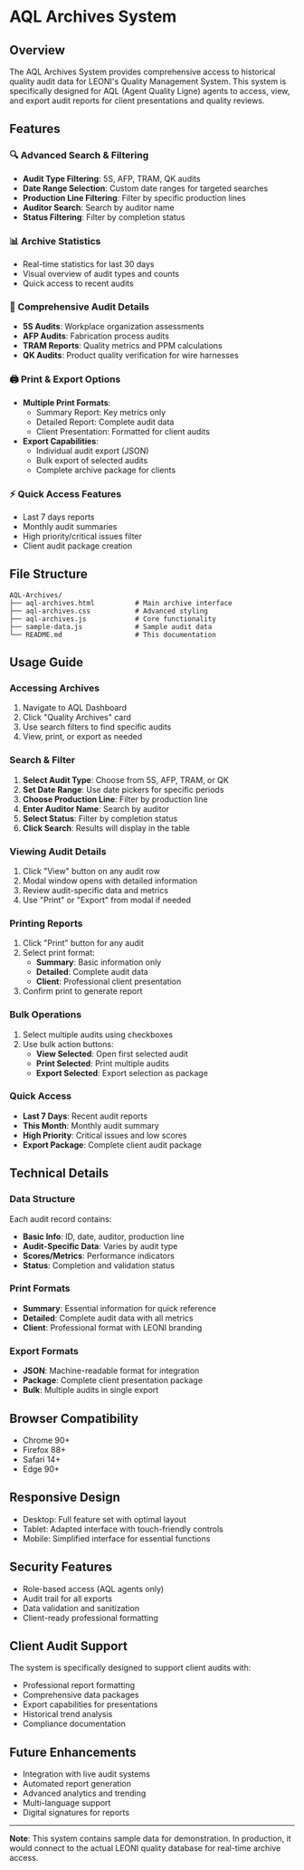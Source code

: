 # AQL Archives System

## Overview
The AQL Archives System provides comprehensive access to historical quality audit data for LEONI's Quality Management System. This system is specifically designed for AQL (Agent Quality Ligne) agents to access, view, and export audit reports for client presentations and quality reviews.

## Features

### 🔍 Advanced Search & Filtering
- **Audit Type Filtering**: 5S, AFP, TRAM, QK audits
- **Date Range Selection**: Custom date ranges for targeted searches
- **Production Line Filtering**: Filter by specific production lines
- **Auditor Search**: Search by auditor name
- **Status Filtering**: Filter by completion status

### 📊 Archive Statistics
- Real-time statistics for last 30 days
- Visual overview of audit types and counts
- Quick access to recent audits

### 📄 Comprehensive Audit Details
- **5S Audits**: Workplace organization assessments
- **AFP Audits**: Fabrication process audits
- **TRAM Reports**: Quality metrics and PPM calculations
- **QK Audits**: Product quality verification for wire harnesses

### 🖨️ Print & Export Options
- **Multiple Print Formats**:
  - Summary Report: Key metrics only
  - Detailed Report: Complete audit data
  - Client Presentation: Formatted for client audits
- **Export Capabilities**:
  - Individual audit export (JSON)
  - Bulk export of selected audits
  - Complete archive package for clients

### ⚡ Quick Access Features
- Last 7 days reports
- Monthly audit summaries
- High priority/critical issues filter
- Client audit package creation

## File Structure
```
AQL-Archives/
├── aql-archives.html          # Main archive interface
├── aql-archives.css           # Advanced styling
├── aql-archives.js            # Core functionality
├── sample-data.js             # Sample audit data
└── README.md                  # This documentation
```

## Usage Guide

### Accessing Archives
1. Navigate to AQL Dashboard
2. Click "Quality Archives" card
3. Use search filters to find specific audits
4. View, print, or export as needed

### Search & Filter
1. **Select Audit Type**: Choose from 5S, AFP, TRAM, or QK
2. **Set Date Range**: Use date pickers for specific periods
3. **Choose Production Line**: Filter by production line
4. **Enter Auditor Name**: Search by auditor
5. **Select Status**: Filter by completion status
6. **Click Search**: Results will display in the table

### Viewing Audit Details
1. Click "View" button on any audit row
2. Modal window opens with detailed information
3. Review audit-specific data and metrics
4. Use "Print" or "Export" from modal if needed

### Printing Reports
1. Click "Print" button for any audit
2. Select print format:
   - **Summary**: Basic information only
   - **Detailed**: Complete audit data
   - **Client**: Professional client presentation
3. Confirm print to generate report

### Bulk Operations
1. Select multiple audits using checkboxes
2. Use bulk action buttons:
   - **View Selected**: Open first selected audit
   - **Print Selected**: Print multiple audits
   - **Export Selected**: Export selection as package

### Quick Access
- **Last 7 Days**: Recent audit reports
- **This Month**: Monthly audit summary
- **High Priority**: Critical issues and low scores
- **Export Package**: Complete client audit package

## Technical Details

### Data Structure
Each audit record contains:
- **Basic Info**: ID, date, auditor, production line
- **Audit-Specific Data**: Varies by audit type
- **Scores/Metrics**: Performance indicators
- **Status**: Completion and validation status

### Print Formats
- **Summary**: Essential information for quick reference
- **Detailed**: Complete audit data with all metrics
- **Client**: Professional format with LEONI branding

### Export Formats
- **JSON**: Machine-readable format for integration
- **Package**: Complete client presentation package
- **Bulk**: Multiple audits in single export

## Browser Compatibility
- Chrome 90+
- Firefox 88+
- Safari 14+
- Edge 90+

## Responsive Design
- Desktop: Full feature set with optimal layout
- Tablet: Adapted interface with touch-friendly controls
- Mobile: Simplified interface for essential functions

## Security Features
- Role-based access (AQL agents only)
- Audit trail for all exports
- Data validation and sanitization
- Client-ready professional formatting

## Client Audit Support
The system is specifically designed to support client audits with:
- Professional report formatting
- Comprehensive data packages
- Export capabilities for presentations
- Historical trend analysis
- Compliance documentation

## Future Enhancements
- Integration with live audit systems
- Automated report generation
- Advanced analytics and trending
- Multi-language support
- Digital signatures for reports

---

**Note**: This system contains sample data for demonstration. In production, it would connect to the actual LEONI quality database for real-time archive access.
